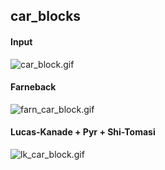 ## car_blocks

#### Input
![car_block.gif](./gifs/car_block.gif)

#### Farneback
![farn_car_block.gif](./gifs/farn_car_block.gif)

#### Lucas-Kanade + Pyr + Shi-Tomasi
![lk_car_block.gif](./gifs/lk_car_block.gif)